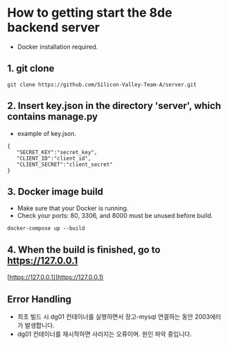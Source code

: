 # How to getting start the 8de backend server
* Docker installation required.

## 1. git clone
 ```
 git clone https://github.com/Silicon-Valley-Team-A/server.git
 ```

## 2. Insert key.json in the directory 'server', which contains manage.py
 * example of key.json.
 ```
{
    "SECRET_KEY":"secret_key",
    "CLIENT_ID":"client_id",
    "CLIENT_SECRET":"client_secret"
}
 ```

## 3. Docker image build
 * Make sure that your Docker is running.
 * Check your ports: 80, 3306, and 8000 must be unused before build.
 ```
 docker-compose up --build
 ```

## 4. When the build is finished, go to https://127.0.0.1
[https://127.0.0.1](https://127.0.0.1)

## Error Handling
 * 최초 빌드 시 dg01 컨테이너를 실행하면서 장고-mysql 연결하는 동안 2003에러가 발생합니다.
 * dg01 컨테이너를 재시작하면 사라지는 오류이며. 원인 파악 중입니다.